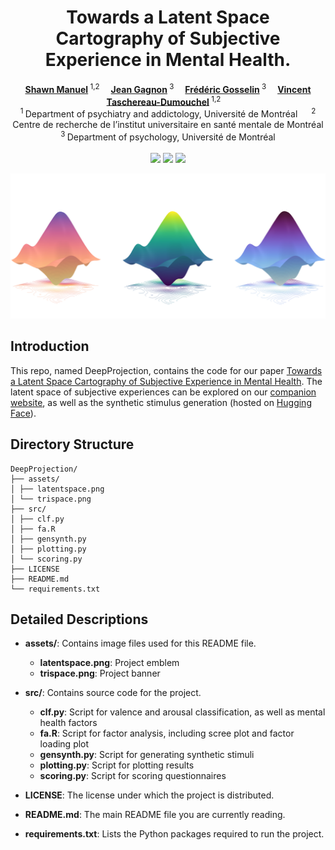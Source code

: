 <h1 align="center">Towards a Latent Space Cartography of Subjective Experience in Mental Health.</h1>

<div align='center'>
    <a href='https://scholar.google.ca/citations?user=LxMWm1wAAAAJ&hl=en' target='_blank'><strong>Shawn Manuel</strong></a><sup> 1,2</sup>&emsp;
    <a href='https://scholar.google.com/citations?user=6Q0JvLoAAAAJ&hl=en&oi=sra' target='_blank'><strong>Jean Gagnon</strong></a><sup> 3</sup>&emsp;
    <a href='https://scholar.google.com/citations?user=V_4V14gAAAAJ&hl=en&oi=ao' target='_blank'><strong>Frédéric Gosselin</strong></a><sup> 3</sup>&emsp;
    <a href='https://scholar.google.com/citations?user=XrBcghcAAAAJ&hl=en' target='_blank'><strong>Vincent Taschereau-Dumouchel</strong></a><sup> 1,2</sup>&emsp;
</div>

<div align='center'>
    <sup>1 </sup> Department of psychiatry and addictology, Université de Montréal
&emsp; <sup>2 </sup>Centre de recherche de l’institut universitaire en santé mentale de Montréal
&emsp; <sup>3 </sup>Department of psychology, Université de Montréal
&emsp;
</div>

<br>
<div align="center">
 <a href='https://arxiv.org'><img src='https://img.shields.io/badge/arXiv-DeepProjection-red'></a>
 <a href='https://deepprojection.pythonanywhere.com'><img src='https://img.shields.io/badge/Project-demo-green'></a>
 <a href='https://huggingface.co/spaces/shwnmnl/DeepProjection'><img src='https://img.shields.io/badge/%F0%9F%A4%97%20Hugging%20Face-Spaces-blue'></a>
</div>

<p align="center">
    <img src="assets/trispace.png" alt="drawing" width="900"/>
</p>

## Introduction

This repo, named DeepProjection, contains the code for our paper [Towards a Latent Space Cartography of Subjective Experience in Mental Health](https://arxiv.org). The latent space of subjective experiences can be explored on our [companion website](https://deepprojection.pythonanywhere.com), as well as the synthetic stimulus generation (hosted on [Hugging Face](https://huggingface.co/spaces/shwnmnl/DeepProjection)).

## Directory Structure

```
DeepProjection/
├── assets/
│ ├── latentspace.png
│ └── trispace.png
├── src/
│ ├── clf.py
│ ├── fa.R
│ ├── gensynth.py
│ ├── plotting.py
│ └── scoring.py
├── LICENSE
├── README.md
└── requirements.txt
```

## Detailed Descriptions
- **assets/**: Contains image files used for this README file.
  - **latentspace.png**: Project emblem
  - **trispace.png**: Project banner

- **src/**: Contains source code for the project.
  - **clf.py**: Script for valence and arousal classification, as well as mental health factors
  - **fa.R**: Script for factor analysis, including scree plot and factor loading plot
  - **gensynth.py**: Script for generating synthetic stimuli
  - **plotting.py**: Script for plotting results
  - **scoring.py**: Script for scoring questionnaires

- **LICENSE**: The license under which the project is distributed.

- **README.md**: The main README file you are currently reading.

- **requirements.txt**: Lists the Python packages required to run the project.